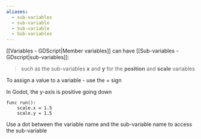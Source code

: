 ```yaml
---
aliases:
  - sub-variables
  - sub-variable
  - Sub-variable
  - Sub-variables
---
```

[[Variables - GDScript|Member variables]] can have [[Sub-variables - GDscript|sub-variables]]:
>such as the sub-variables **x** and **y** for the **position** and **scale** variables

To assign a value to a variable - use the = sign

In Godot, the y-axis is positive going down

```gdscript
func run():
	scale.x = 1.5
	scale.y = 1.5
```

Use a dot between the variable name and the sub-variable name to access the sub-variable
